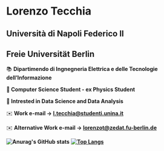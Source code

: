 # Lorenzo Tecchia 

## Università di Napoli Federico II
## Freie Universität Berlin

📚 **Dipartimendo di Ingnegneria Elettrica e delle Tecnologie dell’Informazione**

**📕 Computer Science Student - ex Physics Student**

**📗 Intrested in Data Science and Data Analysis**

✉️ **Work e-mail → l.tecchia@studenti.unina.it**

✉️ **Alternative Work e-mail → lorenzot@zedat.fu-berlin.de**

**![Anurag's GitHub stats](https://github-readme-stats.vercel.app/api?username=lorenzotecchia&count_private=true&theme=dracula)**
**[![Top Langs](https://github-readme-stats.vercel.app/api/top-langs/?username=lorenzotecchia&layout=compact&PATH_1=token_intelligente&theme=dracula)](https://github.com/lorenzotecchia/github-readme-stats)**
